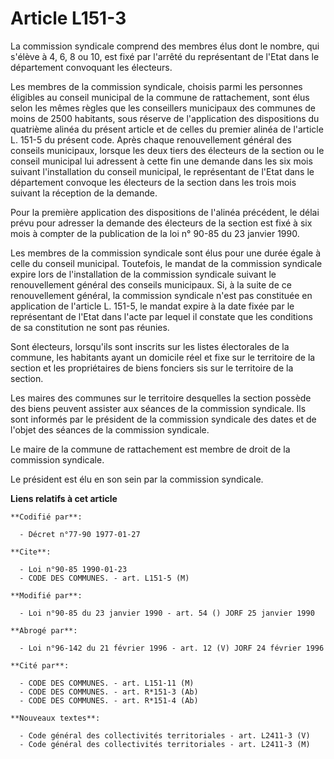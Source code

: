 # Article L151-3

La commission syndicale comprend des membres élus dont le nombre, qui s'élève à 4, 6, 8 ou 10, est fixé par l'arrêté du
représentant de l'Etat dans le département convoquant les électeurs.

Les membres de la commission syndicale, choisis parmi les personnes éligibles au conseil municipal de la commune de
rattachement, sont élus selon les mêmes règles que les conseillers municipaux des communes de moins de 2500 habitants, sous
réserve de l'application des dispositions du quatrième alinéa du présent article et de celles du premier alinéa de l'article
L. 151-5 du présent code. Après chaque renouvellement général des conseils municipaux, lorsque les deux tiers des électeurs
de la section ou le conseil municipal lui adressent à cette fin une demande dans les six mois suivant l'installation du
conseil municipal, le représentant de l'Etat dans le département convoque les électeurs de la section dans les trois mois
suivant la réception de la demande.

Pour la première application des dispositions de l'alinéa précédent, le délai prévu pour adresser la demande des électeurs de
la section est fixé à six mois à compter de la publication de la loi n° 90-85 du 23 janvier 1990.

Les membres de la commission syndicale sont élus pour une durée égale à celle du conseil municipal. Toutefois, le mandat de
la commission syndicale expire lors de l'installation de la commission syndicale suivant le renouvellement général des
conseils municipaux. Si, à la suite de ce renouvellement général, la commission syndicale n'est pas constituée en application
de l'article L. 151-5, le mandat expire à la date fixée par le représentant de l'Etat dans l'acte par lequel il constate que
les conditions de sa constitution ne sont pas réunies.

Sont électeurs, lorsqu'ils sont inscrits sur les listes électorales de la commune, les habitants ayant un domicile réel et
fixe sur le territoire de la section et les propriétaires de biens fonciers sis sur le territoire de la section.

Les maires des communes sur le territoire desquelles la section possède des biens peuvent assister aux séances de la
commission syndicale. Ils sont informés par le président de la commission syndicale des dates et de l'objet des séances de la
commission syndicale.

Le maire de la commune de rattachement est membre de droit de la commission syndicale.

Le président est élu en son sein par la commission syndicale.

**Liens relatifs à cet article**

	**Codifié par**:

	  - Décret n°77-90 1977-01-27

	**Cite**:

	  - Loi n°90-85 1990-01-23
	  - CODE DES COMMUNES. - art. L151-5 (M)

	**Modifié par**:

	  - Loi n°90-85 du 23 janvier 1990 - art. 54 () JORF 25 janvier 1990

	**Abrogé par**:

	  - Loi n°96-142 du 21 février 1996 - art. 12 (V) JORF 24 février 1996

	**Cité par**:

	  - CODE DES COMMUNES. - art. L151-11 (M)
	  - CODE DES COMMUNES. - art. R*151-3 (Ab)
	  - CODE DES COMMUNES. - art. R*151-4 (Ab)

	**Nouveaux textes**:

	  - Code général des collectivités territoriales - art. L2411-3 (V)
	  - Code général des collectivités territoriales - art. L2411-3 (M)
